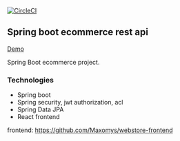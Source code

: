 [![CircleCI](https://circleci.com/gh/Maxomys/spring-webstore/tree/master.svg?style=svg)](https://circleci.com/gh/Maxomys/spring-webstore/tree/master)

## Spring boot ecommerce rest api

[Demo](https://webstore-frontend-k5gnvvjdea-lz.a.run.app)


Spring Boot ecommerce project.

### Technologies
- Spring boot
- Spring security, jwt authorization, acl
- Spring Data JPA
- React frontend

frontend: https://github.com/Maxomys/webstore-frontend


